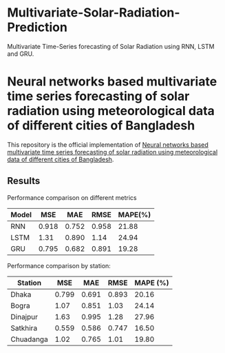 # Multivariate-Solar-Radiation-Prediction
Multivariate Time-Series forecasting of Solar Radiation using RNN, LSTM and GRU.


# Neural networks based multivariate time series forecasting of solar radiation using meteorological data of different cities of Bangladesh

This repository is the official implementation of [Neural networks based multivariate time series forecasting of solar radiation using meteorological data of different cities of Bangladesh](https://www.sciencedirect.com/science/article/pii/S2590123022000354). 

## Results

Performance comparison on different metrics

| Model | MSE   | MAE   | RMSE  | MAPE(%) |
|-------|-------|-------|-------|---------|
| RNN   | 0.918 | 0.752 | 0.958 | 21.88   |
| LSTM  | 1.31  | 0.890 | 1.14  | 24.94   |
| GRU   | 0.795 | 0.682 | 0.891 | 19.28   |


Performance comparison by station:

| Station   | MSE   | MAE   | RMSE  | MAPE (%) |
|-----------|-------|-------|-------|----------|
| Dhaka     | 0.799 | 0.691 | 0.893 | 20.16    |
| Bogra     | 1.07  | 0.851 | 1.03  | 24.14    |
| Dinajpur  | 1.63  | 0.995 | 1.28  | 27.96    |
| Satkhira  | 0.559 | 0.586 | 0.747 | 16.50    |
| Chuadanga | 1.02  | 0.765 | 1.01  | 19.80    |
